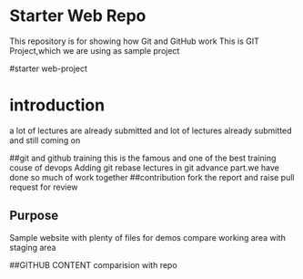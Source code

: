 # Starter Web Repo

This repository is for showing how Git and GitHub work
This is GIT Project,which we are using as sample project

#starter web-project

#  introduction
a lot of lectures are already submitted
and lot of lectures already submitted and still coming on

##git and github training
this is the famous and one of the best training couse of devops
Adding git rebase lectures in git advance part.we have done so much of work together 
##contribution
fork the report and raise pull request for review
 

## Purpose

Sample website with plenty of files for demos
compare working area with staging area

##GITHUB CONTENT
comparision with repo
